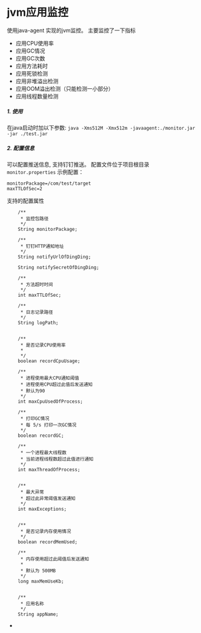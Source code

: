 # jvm应用监控

使用java-agent 实现的jvm监控。 主要监控了一下指标

- 应用CPU使用率
- 应用GC情况
- 应用GC次数
- 应用方法耗时
- 应用死锁检测
- 应用非堆溢出检测
- 应用OOM溢出检测（只能检测一小部分）
- 应用线程数量检测


##### 1. 使用
在java启动时加以下参数:
`java -Xms512M -Xmx512m -javaagent:./monitor.jar -jar ./test.jar`


##### 2. 配置信息

可以配置推送信息, 支持钉钉推送。
配置文件位于项目根目录`monitor.properties`
示例配置：
```$xslt
monitorPackage=/com/test/target
maxTTLOfSec=2
```


支持的配置属性
```$xslt
    /**
     * 监控包路径
     */
    String monitorPackage;

    /**
     * 钉钉HTTP通知地址
     */
    String notifyUrlOfDingDing;

    String notifySecretOfDingDing;

    /**
     * 方法超时时间
     */
    int maxTTLOfSec;

    /**
     * 日志记录路径
     */
    String logPath;


    /**
     * 是否记录CPU使用率
     *
     */
    boolean recordCpuUsage;

    /**
     * 进程使用最大CPU通知阈值
     * 进程使用CPU超过此值后发送通知
     * 默认为90
     */
    int maxCpuUsedOfProcess;

    /**
     * 打印GC情况
     * 每 5/s 打印一次GC情况
     */
    boolean recordGC;

    /**
     * 一个进程最大线程数
     * 当前进程线程数超过此值进行通知
     */
    int maxThreadOfProcess;


    /**
     * 最大异常
     * 超过此异常阈值发送通知
     */
    int maxExceptions;


    /**
     * 是否记录内存使用情况
     */
    boolean recordMemUsed;

    /**
     * 内存使用超过此阈值后发送通知
     *
     * 默认为 500MB
     */
    long maxMemUseKb;


    /**
     * 应用名称
     */
    String appName;
```
- 

